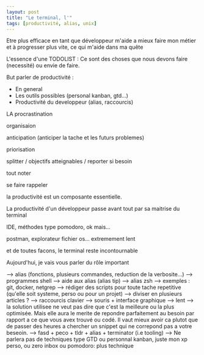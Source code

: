 ```yaml
---
layout: post
title: "Le terminal, l'"
tags: [productivité, alias, unix]
---
```


Etre plus efficace en tant que développeur m'aide a mieux faire mon métier et à progresser plus vite, ce qui m'aide dans ma quête 


L'essence d'une TODOLIST : Ce sont des choses que nous devons faire (necessité) ou envie de faire.

But parler de productivité :

- En general
- Les outils possibles (personal kanban, gtd...)
- Productivité du developpeur (alias, raccourcis)

LA procrastination

organisaion

anticipation (anticiper la tache et les futurs problemes)

priorisation

splitter / objectifs atteignables / reporter si besoin

tout noter

se faire rappeler 

la productivité est un composante essentielle.

La productivité d'un développeur passe avant tout par sa maitrise du terminal

IDE, méthodes type pomodoro, ok mais...

postman, explorateur fichier os... extremement lent

et de toutes facons, le terminal reste incontournable

Aujourd'hui, je vais vous parler du rôle important


--> alias (fonctions, plusieurs commandes, reduction de la verbosite...)
--> programmes shell
--> aide aux alias (alias tip)
--> alias zsh
--> exemples : git, docker, netgrep
--> rédiger des scripts pour toute tache repetitive (qu'elle soit systeme, perso ou pour un projet)
--> diviser en plusieurs articles ?
--> raccourcis clavier
--> souris + interface graphique --> lent
--> la solution utilisee ne veut pas dire que c'est la meilleure ou la plus optimisée. Mais elle aura le merite de repondre parfaitement au besoin par rapport a ce que vous avex trouvé ou codé. Il vaut mieux avoir ca plutot que de passer des heures a chercher un snippet qui ne correpond pas a votre beseoin.
--> fasd + peco + tldr + alias + terminator (i.e tooling)
--> Ne parlera pas de techniques type GTD ou personnal kanban, juste mon xp perso, ou zero inbox ou pomodoro: plus technique
